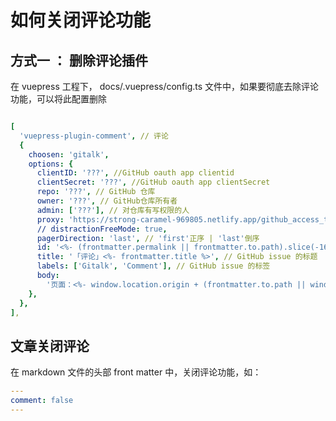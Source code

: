 # 如何关闭评论功能

## 方式一 ： 删除评论插件

在 vuepress 工程下， docs/.vuepress/config.ts 文件中，如果要彻底去除评论功能，可以将此配置删除
```yml

[
  'vuepress-plugin-comment', // 评论
  {
    choosen: 'gitalk',
    options: {
      clientID: '???', //GitHub oauth app clientid
      clientSecret: '???', //GitHub oauth app clientSecret
      repo: '???', // GitHub 仓库
      owner: '???', // GitHub仓库所有者
      admin: ['???'], // 对仓库有写权限的人
      proxy: 'https://strong-caramel-969805.netlify.app/github_access_token', //这个很关键
      // distractionFreeMode: true,
      pagerDirection: 'last', // 'first'正序 | 'last'倒序
      id: '<%- (frontmatter.permalink || frontmatter.to.path).slice(-16) %>', //  页面的唯一标识,长度不能超过50
      title: '「评论」<%- frontmatter.title %>', // GitHub issue 的标题
      labels: ['Gitalk', 'Comment'], // GitHub issue 的标签
      body:
        '页面：<%- window.location.origin + (frontmatter.to.path || window.location.pathname) %>', // GitHub issue 的内容
    },
  },
],

```


## 文章关闭评论

在 markdown 文件的头部 front matter 中，关闭评论功能，如：

```yml
---
comment: false
---
```
